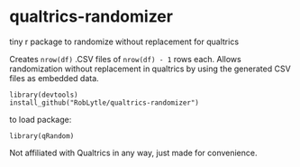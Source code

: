 # qualtrics-randomizer
tiny r package to randomize without replacement for qualtrics
 
Creates `nrow(df)` .CSV files of `nrow(df) - 1` rows each. Allows randomization without replacement in qualtrics by using the generated CSV files as embedded data.


```
library(devtools) 
install_github("RobLytle/qualtrics-randomizer")
```

to load package:

```
library(qRandom)
```

Not affiliated with Qualtrics in any way, just made for convenience.
